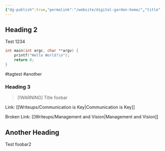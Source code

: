 ```yaml
---
{"dg-publish":true,"permalink":"/website/digital-garden-home/","title":"Home","tags":["gardenEntry"],"created":"2025-04-20T22:10:26.467+02:00","updated":"2025-04-24T23:00:43.955+02:00"}
---
```


## Heading 2
Test 1234
```C
int main(int argc, char **argv) {
	printf("Hello World!\n");
	return 0;
}
```
#tagtest #another
### Heading 3
> [!WARNING] Title
> foobar

Link: [[Writeups/Communication is Key\|Communication is Key]]

Broken Link: [[Writeups/Management and Vision\|Management and Vision]]

## Another Heading
Test foobar2